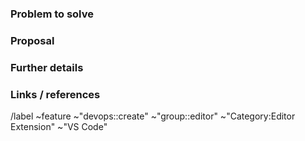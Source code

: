 <!---
Please read this!

Before opening a new issue, make sure to search for keywords in the issues
filtered by the "feature" label:

- https://gitlab.com/gitlab-org/gitlab-vscode-extension/-/issues?label_name%5B%5D=feature

and verify the issue you're about to submit isn't a duplicate.
--->

### Problem to solve

<!-- What problem do we solve? Try to define the who/what/why of the opportunity as a user story. For example, "As a (who), I want (what), so I can (why/value)." -->


### Proposal

<!-- How are we going to solve the problem? -->

### Further details

<!-- Include examples, use cases, benefits, goals, or any other details that will help us understand the problem better. -->

### Links / references

/label ~feature ~"devops::create"  ~"group::editor" ~"Category:Editor Extension" ~"VS Code"
